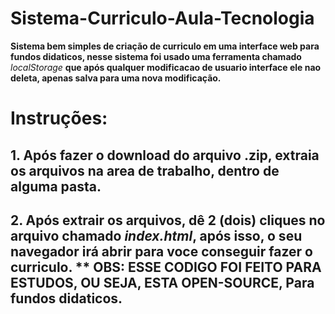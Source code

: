 # Sistema-Curriculo-Aula-Tecnologia

**Sistema bem simples de criação de curriculo em uma interface web para fundos didaticos, nesse sistema foi usado uma ferramenta chamado** *localStorage* **que após qualquer modificacao de usuario interface ele nao deleta, apenas salva para uma nova modificação.**


# Instruções: 
## 1. Após fazer o download do arquivo .zip, extraia os arquivos na area de trabalho, dentro de alguma pasta.

## 2. Após extrair os arquivos, dê 2 (dois) cliques no arquivo chamado *index.html*, após isso, o seu navegador irá abrir para voce conseguir fazer o curriculo. ** OBS: ESSE CODIGO FOI FEITO PARA ESTUDOS, OU SEJA, ESTA OPEN-SOURCE, Para fundos didaticos.
